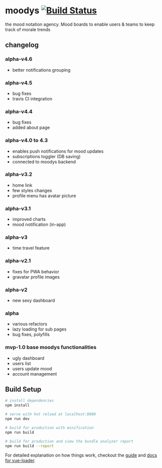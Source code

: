 # moodys [![Build Status](https://travis-ci.org/kairos666/moodys.svg?branch=master)](https://travis-ci.org/kairos666/moodys)
the mood notation agency. Mood boards to enable users & teams to keep track of morale trends

## changelog

### alpha-v4.6
- better notifications grouping

### alpha-v4.5
- bug fixes
- travis CI integration

### alpha-v4.4
- bug fixes
- added about page

### alpha-v4.0 to 4.3
- enables push notifications for mood updates
- subscriptions toggler (DB saving)
- connected to moodys backend

### alpha-v3.2
- home link
- few styles changes
- profile menu has avatar picture

### alpha-v3.1
- improved charts
- mood notification (in-app)

### alpha-v3
- time travel feature

### alpha-v2.1
- fixes for PWA behavior
- gravatar profile images

### alpha-v2
- new sexy dashboard

### alpha
- various refactors
- lazy loading for sub pages
- bug fixes, polyfills

### mvp-1.0 base moodys functionalities
- ugly dashboard
- users list
- users update mood
- account management

## Build Setup

``` bash
# install dependencies
npm install

# serve with hot reload at localhost:8080
npm run dev

# build for production with minification
npm run build

# build for production and view the bundle analyzer report
npm run build --report
```

For detailed explanation on how things work, checkout the [guide](http://vuejs-templates.github.io/webpack/) and [docs for vue-loader](http://vuejs.github.io/vue-loader).

